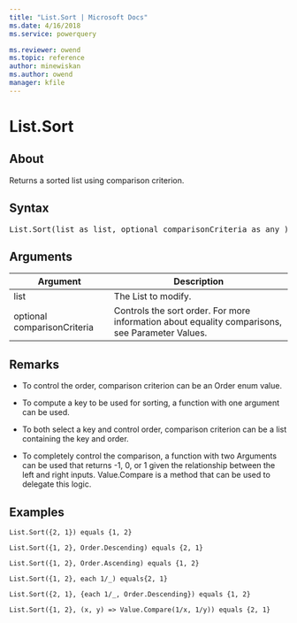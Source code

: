 ```yaml
---
title: "List.Sort | Microsoft Docs"
ms.date: 4/16/2018
ms.service: powerquery

ms.reviewer: owend
ms.topic: reference
author: minewiskan
ms.author: owend
manager: kfile
---
```

# List.Sort

  
## About  
Returns a sorted list using comparison criterion.  
  
## Syntax

<pre>
List.Sort(list as list, optional comparisonCriteria as any ) as list  
</pre>
  
## Arguments  
  
|Argument|Description|  
|------------|---------------|  
|list|The List to modify.|  
|optional comparisonCriteria|Controls the sort order. For more information about equality comparisons, see Parameter Values.|  
  
## <a name="__toc360789351"></a>Remarks  
  
-   To control the order, comparison criterion can be an Order enum value.  
  
-   To compute a key to be used for sorting, a function with one argument can be used.  
  
-   To both select a key and control order, comparison criterion can be a list containing the key and order.  
  
-   To completely control the comparison, a function with two Arguments can be used that returns -1, 0, or 1 given the relationship between the left and right inputs.  Value.Compare is a method that can be used to delegate this logic.  
  
## Examples  
  
```powerquery-m
List.Sort({2, 1}) equals {1, 2}  
```  
  
```powerquery-m
List.Sort({1, 2}, Order.Descending) equals {2, 1}  
```  
  
```powerquery-m
List.Sort({1, 2}, Order.Ascending) equals {1, 2}  
```  
  
```powerquery-m
List.Sort({1, 2}, each 1/_) equals{2, 1}  
```  
  
```powerquery-m
List.Sort({2, 1}, {each 1/_, Order.Descending}) equals {1, 2}  
```  
  
```powerquery-m
List.Sort({1, 2}, (x, y) => Value.Compare(1/x, 1/y)) equals {2, 1}  
```  
